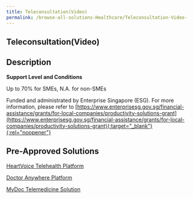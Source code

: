 ```yaml
---
title: Teleconsultation(Video)
permalink: /browse-all-solutions-Healthcare/Teleconsultation-Video-
---
```


## Teleconsultation(Video)
## Description

**Support Level and Conditions**

Up to 70% for SMEs, N.A. for non-SMEs

Funded and administrated by Enterprise Singapore (ESG). For more information, please refer to
[https://www.enterprisesg.gov.sg/financial-assistance/grants/for-local-companies/productivity-solutions-grant](https://www.enterprisesg.gov.sg/financial-assistance/grants/for-local-companies/productivity-solutions-grant){:target="_blank"}{:rel="noopener"}

## Pre-Approved Solutions

<a href='/productivity-solutions-grant/solutionrepo/solution1837' target='_blank'>HeartVoice Telehealth Platform</a><br>

<a href='/productivity-solutions-grant/solutionrepo/solution1839' target='_blank'>Doctor Anywhere Platform</a><br>

<a href='/productivity-solutions-grant/solutionrepo/solution1840' target='_blank'>MyDoc Telemedicine Solution</a><br>

